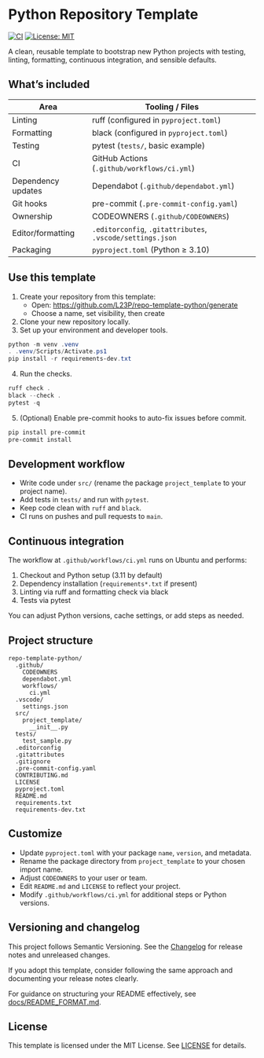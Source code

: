 # Python Repository Template

[![CI](https://github.com/L23P/repo-template-python/actions/workflows/ci.yml/badge.svg)](https://github.com/L23P/repo-template-python/actions/workflows/ci.yml)
[![License: MIT](https://img.shields.io/badge/License-MIT-green.svg)](LICENSE)

A clean, reusable template to bootstrap new Python projects with testing, linting, formatting, continuous integration, and sensible defaults.

## What’s included

| Area | Tooling / Files |
|---|---|
| Linting | ruff (configured in `pyproject.toml`) |
| Formatting | black (configured in `pyproject.toml`) |
| Testing | pytest (`tests/`, basic example) |
| CI | GitHub Actions (`.github/workflows/ci.yml`) |
| Dependency updates | Dependabot (`.github/dependabot.yml`) |
| Git hooks | pre-commit (`.pre-commit-config.yaml`) |
| Ownership | CODEOWNERS (`.github/CODEOWNERS`) |
| Editor/formatting | `.editorconfig`, `.gitattributes`, `.vscode/settings.json` |
| Packaging | `pyproject.toml` (Python ≥ 3.10) |

## Use this template

1. Create your repository from this template:
   - Open: https://github.com/L23P/repo-template-python/generate
   - Choose a name, set visibility, then create
2. Clone your new repository locally.
3. Set up your environment and developer tools.

```powershell
python -m venv .venv
. .venv/Scripts/Activate.ps1
pip install -r requirements-dev.txt
```

4. Run the checks.

```powershell
ruff check .
black --check .
pytest -q
```

5. (Optional) Enable pre-commit hooks to auto-fix issues before commit.

```powershell
pip install pre-commit
pre-commit install
```

## Development workflow

- Write code under `src/` (rename the package `project_template` to your project name).
- Add tests in `tests/` and run with `pytest`.
- Keep code clean with `ruff` and `black`.
- CI runs on pushes and pull requests to `main`.

## Continuous integration

The workflow at `.github/workflows/ci.yml` runs on Ubuntu and performs:
1. Checkout and Python setup (3.11 by default)
2. Dependency installation (`requirements*.txt` if present)
3. Linting via ruff and formatting check via black
4. Tests via pytest

You can adjust Python versions, cache settings, or add steps as needed.

## Project structure

```
repo-template-python/
  .github/
    CODEOWNERS
    dependabot.yml
    workflows/
      ci.yml
  .vscode/
    settings.json
  src/
    project_template/
      __init__.py
  tests/
    test_sample.py
  .editorconfig
  .gitattributes
  .gitignore
  .pre-commit-config.yaml
  CONTRIBUTING.md
  LICENSE
  pyproject.toml
  README.md
  requirements.txt
  requirements-dev.txt
```

## Customize

- Update `pyproject.toml` with your package `name`, `version`, and metadata.
- Rename the package directory from `project_template` to your chosen import name.
- Adjust `CODEOWNERS` to your user or team.
- Edit `README.md` and `LICENSE` to reflect your project.
- Modify `.github/workflows/ci.yml` for additional steps or Python versions.

## Versioning and changelog

This project follows Semantic Versioning. See the [Changelog](CHANGELOG.md) for release notes and unreleased changes.

If you adopt this template, consider following the same approach and documenting your release notes clearly.

For guidance on structuring your README effectively, see [docs/README_FORMAT.md](docs/README_FORMAT.md).

## License

This template is licensed under the MIT License. See [LICENSE](LICENSE) for details.
